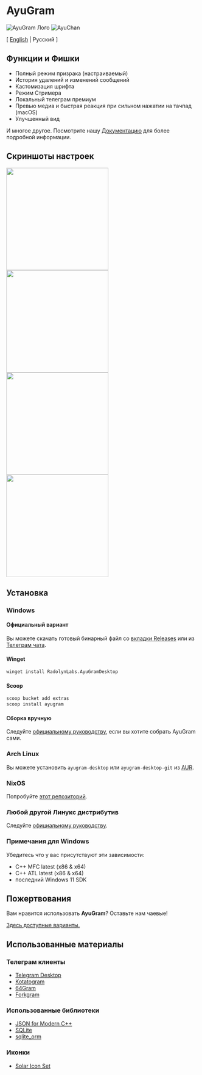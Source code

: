 # AyuGram

![AyuGram Лого](.github/AyuGram.png) ![AyuChan](.github/AyuChan.png)

[ [English](README.md)  | Русский ]

## Функции и Фишки

- Полный режим призрака (настраиваемый)
- История удалений и изменений сообщений
- Кастомизация шрифта
- Режим Стримера
- Локальный телеграм премиум
- Превью медиа и быстрая реакция при сильном нажатии на тачпад (macOS)
- Улучшенный вид

И многое другое. Посмотрите нашу [Документацию](https://docs.ayugram.one/desktop/) для более подробной информации.

## Скриншоты настроек

<img src='.github/demos/demo1.png' width='268'>
<img src='.github/demos/demo3.png' width='268'>
<img src='.github/demos/demo2.png' width='268'>
<img src='.github/demos/demo4.png' width='268'>

## Установка

### Windows

#### Официальный вариант

Вы можете скачать готовый бинарный файл со [вкладки Releases](https://github.com/AyuGram/AyuGramDesktop/releases) или из
[Телеграм чата](https://t.me/ayugramchat/12788).

#### Winget

```bash
winget install RadolynLabs.AyuGramDesktop
```

#### Scoop

```bash
scoop bucket add extras
scoop install ayugram
```

#### Сборка вручную

Следуйте [официальному руководству](https://github.com/AyuGram/AyuGramDesktop/blob/dev/docs/building-win-x64.md), если
вы хотите собрать AyuGram сами.

### Arch Linux

Вы можете установить `ayugram-desktop` или `ayugram-desktop-git`
из [AUR](https://aur.archlinux.org/packages?O=0&K=ayugram).

### NixOS

Попробуйте [этот репозиторий](https://github.com/ayugram-port/ayugram-desktop).

### Любой другой Линукс дистрибутив

Следуйте [официальному руководству](https://github.com/AyuGram/AyuGramDesktop/blob/dev/docs/building-linux.md).

### Примечания для Windows

Убедитесь что у вас присутствуют эти зависимости:

- C++ MFC latest (x86 & x64)
- C++ ATL latest (x86 & x64)
- последний Windows 11 SDK

## Пожертвования

Вам нравится использовать **AyuGram**? Оставьте нам чаевые!

[Здесь доступные варианты.](https://docs.ayugram.one/donate/)

## Использованные материалы

### Телеграм клиенты

- [Telegram Desktop](https://github.com/telegramdesktop/tdesktop)
- [Kotatogram](https://github.com/kotatogram/kotatogram-desktop)
- [64Gram](https://github.com/TDesktop-x64/tdesktop)
- [Forkgram](https://github.com/forkgram/tdesktop)

### Использованные библиотеки

- [JSON for Modern C++](https://github.com/nlohmann/json)
- [SQLite](https://github.com/sqlite/sqlite)
- [sqlite_orm](https://github.com/fnc12/sqlite_orm)

### Иконки

- [Solar Icon Set](https://www.figma.com/community/file/1166831539721848736)
